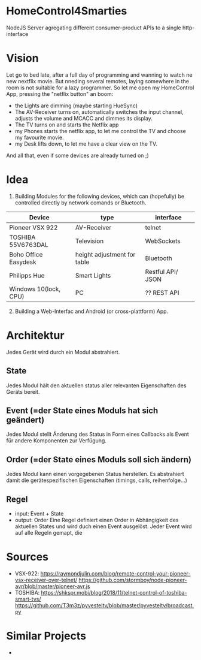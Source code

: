# HomeControl4Smarties
NodeJS Server agregating different consumer-product APIs to a single http-interface

# Vision
Let go to bed late, after a full day of programming and wanning to watch ne new nextflix movie.
But nneding several remotes, laying somewhere in the room is not suitable for a lazy programmer.
So let me open my HomeControl App, pressing the "netflix button" an boom:
- the Lights are dimming (maybe starting HueSync)
- The AV-Receiver turns on, automatically switches the input channel, adjusts the volume and MCACC and dimmes its display.
- The TV turns on and starts the Netflix app
- my Phones starts the netflix app, to let me control the TV and choose my favourite movie.
- my Desk lifts down, to let me have a clear view on the TV. 

And all that, even if some devices are already turned on ;)


# Idea
1. Building Modules for the following devices, which can (hopefully) be controlled directly by network comands or Bluetooth.

| Device               | type                        | interface          |
|----------------------|-----------------------------|--------------------|
| Pioneer VSX 922      | AV-Receiver                 | telnet             |
| TOSHIBA 55V6763DAL   | Television                  | WebSockets         |
| Boho Office Easydesk | height adjustment for table | Bluetooth          |
| Philipps Hue         | Smart Lights                | Restful API/  JSON |
| Windows 10(lock, CPU)| PC                          | ?? REST API        |

2. Building a Web-Interfac and Android (or cross-plattform) App.

# Architektur
Jedes Gerät wird durch ein  Modul abstrahiert.
## State
Jedes Modul hält den aktuellen status aller relevanten Eigenschaften des Geräts bereit.

## Event (=der State eines Moduls hat sich geändert)
Jedes Modul stellt Änderung des Status in Form eines Callbacks als Event für andere Komponenten zur Verfügung.

## Order (=der State eines Moduls soll sich ändern)
Jedes Modul kann einen vorgegebenen Status herstellen. Es abstrahiert damit die gerätespezifischen Eigenschaften (timings, calls, reihenfolge...)

## Regel 
* input: Event + State
* output: Order
Eine Regel definiert einen Order in Abhängigkeit des aktuellen States und wird duch einen Event ausgelöst.
Jeder Event wird auf alle Regeln gemapt, die 


# Sources
- VSX-922: 
  https://raymondjulin.com/blog/remote-control-your-pioneer-vsx-receiver-over-telnet/
  https://github.com/stormboy/node-pioneer-avr/blob/master/pioneer-avr.js
- TOSHIBA: 
  https://shkspr.mobi/blog/2018/11/telnet-control-of-toshiba-smart-tvs/
  https://github.com/T3m3z/pyvesteltv/blob/master/pyvesteltv/broadcast.py

# Similar Projects
- 
